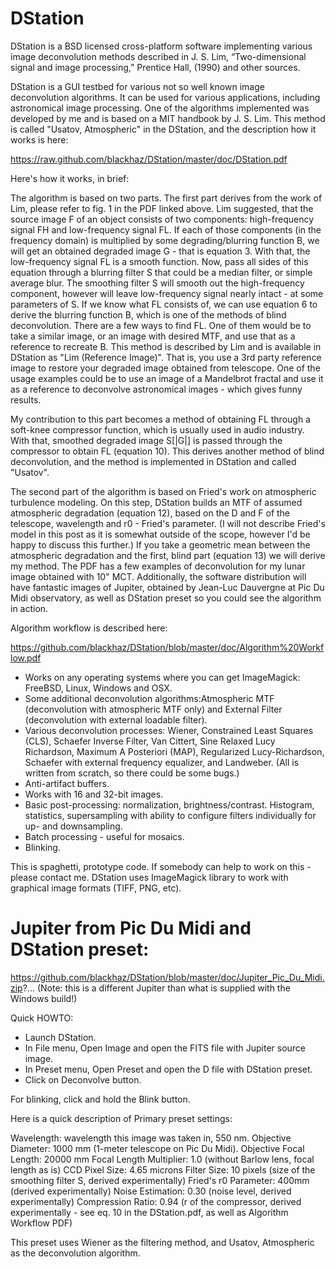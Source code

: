 DStation
========

DStation is a BSD licensed cross-platform software implementing various image deconvolution methods described in J. S. Lim, “Two-dimensional signal and image processing,”
Prentice Hall, (1990) and other sources.  

DStation is a GUI testbed for various not so well known image deconvolution algorithms. It can be used for various applications, including astronomical image processing. One of the algorithms implemented was developed by me and is based on a MIT handbook by J. S. Lim. This method is called "Usatov, Atmospheric" in the DStation, and the description how it works is here: 

https://raw.github.com/blackhaz/DStation/master/doc/DStation.pdf 

Here's how it works, in brief:

The algorithm is based on two parts. The first part derives from the work of Lim, please refer to fig. 1 in the PDF linked above. Lim suggested, that the source image F of an object consists of two components: high-frequency signal FH and low-frequency signal FL. If each of those components (in the frequency domain) is multiplied by some degrading/blurring function B, we will get an obtained degraded image G - that is equation 3. With that, the low-frequency signal FL is a smooth function. Now, pass all sides of this equation through a blurring filter S that could be a median filter, or simple average blur. The smoothing filter S will smooth out the high-frequency component, however will leave low-frequency signal nearly intact - at some parameters of S. If we know what FL consists of, we can use equation 6 to derive the blurring function B, which is one of the methods of blind deconvolution. There are a few ways to find FL. One of them would be to take a similar image, or an image with desired MTF, and use that as a reference to recreate B. This method is described by Lim and is available in DStation as "Lim (Reference Image)". That is, you use a 3rd party reference image to restore your degraded image obtained from telescope. One of the usage examples could be to use an image of a Mandelbrot fractal and use it as a reference to deconvolve astronomical images - which gives funny results. 

My contribution to this part becomes a method of obtaining FL through a soft-knee compressor function, which is usually used in audio industry. With that, smoothed degraded image S[|G|] is passed through the compressor to obtain FL (equation 10). This derives another method of blind deconvolution, and the method is implemented in DStation and called "Usatov". 

The second part of the algorithm is based on Fried's work on atmospheric turbulence modeling. On this step, DStation builds an MTF of assumed atmospheric degradation (equation 12), based on the D and F of the telescope, wavelength and r0 - Fried's parameter. (I will not describe Fried's model in this post as it is somewhat outside of the scope, however I'd be happy to discuss this further.) If you take a geometric mean between the atmospheric degradation and the first, blind part (equation 13) we will derive my method. The PDF has a few examples of deconvolution for my lunar image obtained with 10" MCT. Additionally, the software distribution will have fantastic images of Jupiter, obtained by Jean-Luc Dauvergne at Pic Du Midi observatory, as well as DStation preset so you could see the algorithm in action. 

Algorithm workflow is described here: 

https://github.com/blackhaz/DStation/blob/master/doc/Algorithm%20Workflow.pdf 


- Works on any operating systems where you can get ImageMagick: FreeBSD, Linux, Windows and OSX.
- Some additional deconvolution algorithms:Atmospheric MTF (deconvolution with atmospheric MTF only) and External Filter (deconvolution with external loadable filter). 
- Various deconvolution processes: Wiener, Constrained Least Squares (CLS), Schaefer Inverse Filter, Van Cittert, Sine Relaxed Lucy Richardson, Maximum A Posteriori (MAP), Regularized Lucy-Richardson, Schaefer with external frequency equalizer, and Landweber. (All is written from scratch, so there could be some bugs.)
- Anti-artifact buffers.
- Works with 16 and 32-bit images.
- Basic post-processing: normalization, brightness/contrast. Histogram, statistics, supersampling with ability to configure filters individually for up- and downsampling.
- Batch processing - useful for mosaics.
- Blinking. 


This is spaghetti, prototype code. If somebody can help to work on this - please contact me. DStation uses ImageMagick library to work with graphical image formats (TIFF, PNG, etc). 


Jupiter from Pic Du Midi and DStation preset: 
=============================================

https://github.com/blackhaz/DStation/blob/master/doc/Jupiter_Pic_Du_Midi.zip?... 
(Note: this is a different Jupiter than what is supplied with the Windows build!) 

Quick HOWTO: 

- Launch DStation. 
- In File menu, Open Image and open the FITS file with Jupiter source image. 
- In Preset menu, Open Preset and open the D file with DStation preset. 
- Click on Deconvolve button. 

For blinking, click and hold the Blink button. 

Here is a quick description of Primary preset settings: 

Wavelength: wavelength this image was taken in, 550 nm. 
Objective Diameter: 1000 mm (1-meter telescope on Pic Du Midi). 
Objective Focal Length: 20000 mm 
Focal Length Multiplier: 1.0 (without Barlow lens, focal length as is) 
CCD Pixel Size: 4.65 microns 
Filter Size: 10 pixels (size of the smoothing filter S, derived experimentally) 
Fried's r0 Parameter: 400mm (derived experimentally) 
Noise Estimation: 0.30 (noise level, derived experimentally) 
Compression Ratio: 0.94 (r of the compressor, derived experimentally - see eq. 10 in the DStation.pdf, as well as Algorithm Workflow PDF) 

This preset uses Wiener as the filtering method, and Usatov, Atmospheric as the deconvolution algorithm. 
